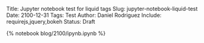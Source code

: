 Title: Jupyter notebook test for liquid tags
Slug: jupyter-notebook-liquid-test
Date: 2100-12-31
Tags: Test
Author: Daniel Rodriguez
Include: requirejs,jquery,bokeh
Status: Draft

{% notebook blog/2100/ipynb.ipynb %}
